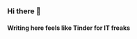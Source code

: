 ### Hi there 👋
#### Writing here feels like Tinder for IT freaks


<!--
**halatanatalia/halatanatalia** is a ✨ _special_ ✨ repository because its `README.md` (this file) appears on your GitHub profile.
-->
